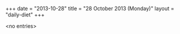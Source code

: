 +++
date = "2013-10-28"
title = "28 October 2013 (Monday)"
layout = "daily-diet"
+++

<p>&lt;no entries&gt;</p>